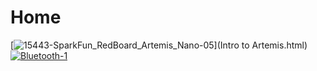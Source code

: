 # Home 

[![15443-SparkFun_RedBoard_Artemis_Nano-05](https://user-images.githubusercontent.com/71809396/152867842-3062e0d8-a0cc-42d6-998c-4b6e189e5551.jpg "Lab 1")](Intro to Artemis.html) [![Bluetooth-1](https://user-images.githubusercontent.com/71809396/152867855-8cd46afd-819d-43bc-b6b2-ca729aeb78c2.jpeg "Lab 2")](Bluetooth.html)





